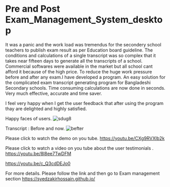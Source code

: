 # Pre and Post Exam_Management_System_desktop
It was a panic and the work load was tremendus for the secondery school teachers to publish exam result as per Education board guideline.
The conditions and calculations of a single transcript was so complex that it takes near fifteen days to generate all the transcripts of a school.
Commercial softwares were available in the market but all school cant afford it because of the high price.
To reduce the huge work pressure before and after any exam.I have developed a program.
An easy solution for the complicated exam transcript generating  program for Bangladeshi Secondary schools.
Time consuming calculations are now done in seconds. Very much effective, accurate and time saver.

I feel very happy  when I get the user feedback that after using the program thay are  delighted and highly satisfied.

Happy faces of users.
![sdug8](https://user-images.githubusercontent.com/63798914/229050160-4d269f17-ec18-4ab0-aa08-6713529fb5ff.jpg)

Transcript : Before and now.
![befter](https://user-images.githubusercontent.com/63798914/229050573-57eab9bc-0fae-450a-b9c8-b5951e8e46d9.jpeg)


Please click to watch the demo on you tube.
https://youtu.be/CXg9RVXlb2k

Please click to watch a video on you tube about the user testimonials .
https://youtu.be/8l8ee7TwDFM

https://youtu.be/c_Q3cdDEJo0

For more details. Please follow the link and then go to Exam management section  https://syedzakirhossain.github.io/
